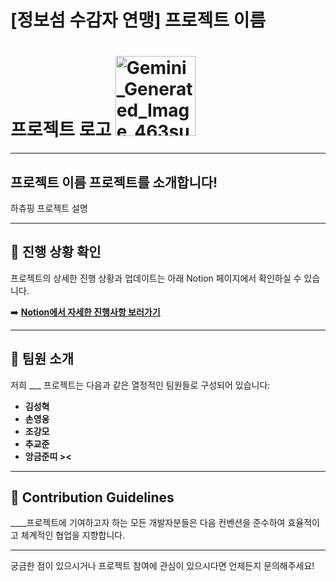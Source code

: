 # [정보섬 수감자 연맹] 프로젝트 이름
# 프로젝트 로고 <img width="128" height="128" alt="Gemini_Generated_Image_463suy463suy463s_11zon" src="https://github.com/user-attachments/assets/e5859ce9-68e8-4df7-b862-1c8ccf79811f" />


-----

## 프로젝트 이름 프로젝트를 소개합니다\!

하츄핑 프로젝트 설명

-----

## 📌 진행 상황 확인

프로젝트의 상세한 진행 상황과 업데이트는 아래 Notion 페이지에서 확인하실 수 있습니다.

➡️ **[Notion에서 자세한 진행사항 보러가기](_____)**

-----

## 🙌 팀원 소개

저희 ___ 프로젝트는 다음과 같은 열정적인 팀원들로 구성되어 있습니다:

  * **김성혁**
  * **손영웅**
  * **조강모**
  * **추교준**
  * **앙금준띠 ><**
  


-----

## 🌈 Contribution Guidelines

____프로젝트에 기여하고자 하는 모든 개발자분들은 다음 컨벤션을 준수하여 효율적이고 체계적인 협업을 지향합니다.

---
궁금한 점이 있으시거나 프로젝트 참여에 관심이 있으시다면 언제든지 문의해주세요\!
